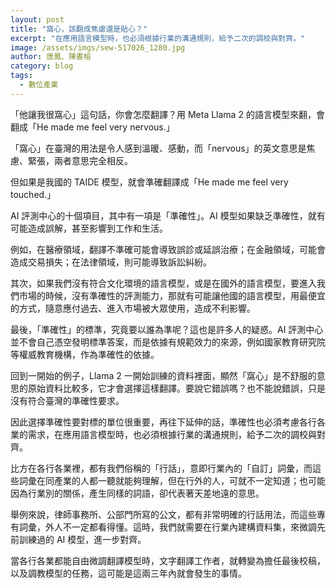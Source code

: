 ```yaml
---
layout: post
title: "窩心，該翻成焦慮還是貼心？"
excerpt: "在應用語言模型時，也必須根據行業的溝通規則，給予二次的調校與對齊。"
image: /assets/imgs/sew-517026_1280.jpg 
author: 唐鳳、陳書榕
category: blog
tags:
  - 數位產業
---
```


「他讓我很窩心」這句話，你會怎麼翻譯？用 Meta Llama 2 的語言模型來翻，會翻成「He made me feel very nervous.」

「窩心」在臺灣的用法是令人感到溫暖、感動，而「nervous」的英文意思是焦慮、緊張，兩者意思完全相反。

但如果是我國的 TAIDE 模型，就會準確翻譯成「He made me feel very touched.」

AI 評測中心的十個項目，其中有一項是「準確性」。AI 模型如果缺乏準確性，就有可能造成誤解，甚至影響到工作和生活。

例如，在醫療領域，翻譯不準確可能會導致誤診或延誤治療；在金融領域，可能會造成交易損失；在法律領域，則可能導致訴訟糾紛。

其次，如果我們沒有符合文化環境的語言模型，或是在國外的語言模型，要進入我們市場的時候，沒有準確性的評測能力，那就有可能讓他國的語言模型，用最便宜的方式，隨意應付過去、進入市場被大眾使用，造成不利影響。

最後，「準確性」的標準，究竟要以誰為準呢？這也是許多人的疑惑。AI 評測中心並不會自己憑空發明標準答案，而是依據有規範效力的來源，例如國家教育研究院等權威教育機構，作為準確性的依據。

回到一開始的例子，Llama 2 一開始訓練的資料裡面，顯然「窩心」是不舒服的意思的原始資料比較多，它才會選擇這樣翻譯。要說它錯誤嗎？也不能說錯誤，只是沒有符合臺灣的準確性要求。

因此選擇準確性要對標的單位很重要，再往下延伸的話，準確性也必須考慮各行各業的需求，在應用語言模型時，也必須根據行業的溝通規則，給予二次的調校與對齊。

比方在各行各業裡，都有我們俗稱的「行話」，意即行業內的「自訂」詞彙，而這些詞彙在同產業的人都一聽就能夠理解，但在行外的人，可就不一定知道；也可能因為行業別的關係，產生同樣的詞語，卻代表著天差地遠的意思。

舉例來說，律師事務所、公部門所寫的公文，都有非常明確的行話用法，而這些專有詞彙，外人不一定都看得懂。這時，我們就需要在行業內建構資料集，來微調先前訓練過的 AI 模型，進一步對齊。

當各行各業都能自由微調翻譯模型時，文字翻譯工作者，就轉變為擔任最後校稿，以及調教模型的任務，這可能是這兩三年內就會發生的事情。
